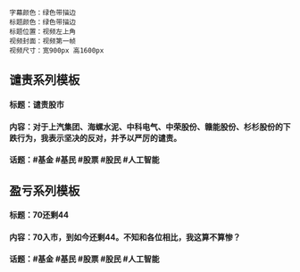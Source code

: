 ```
字幕颜色：绿色带描边
标题颜色：绿色带描边
标题位置：视频左上角
视频封面：视频第一帧
视频尺寸：宽900px 高1600px
```

## 谴责系列模板
#### 标题：谴责股市
#### 内容：对于上汽集团、海螺水泥、中科电气、中荣股份、赣能股份、杉杉股份的下跌行为，我表示坚决的反对，并予以严厉的谴责。
#### 话题：#基金 #基民 #股票 #股民 #人工智能

## 盈亏系列模板
#### 标题：70还剩44
#### 内容：70入市，到如今还剩44。不知和各位相比，我这算不算惨？
#### 话题：#基金 #基民 #股票 #股民 #人工智能
